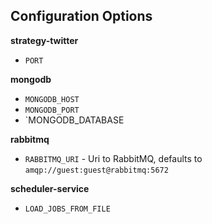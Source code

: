 ## Configuration Options

**strategy-twitter**
- `PORT`

**mongodb**
- `MONGODB_HOST`
- `MONGODB_PORT`
- `MONGODB_DATABASE

**rabbitmq**
- `RABBITMQ_URI` - Uri to RabbitMQ, defaults to `amqp://guest:guest@rabbitmq:5672`

**scheduler-service**
- `LOAD_JOBS_FROM_FILE`